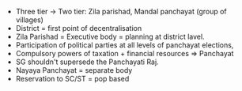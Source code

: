 * Three tier → Two tier: Zila parishad, Mandal panchayat (group of villages)
* District = first point of decentralisation
* Zila Parishad = Executive body = planning at district lavel.
* Participation of political parties at all levels of panchayat elections,
* Compulsory powers of taxation + financial resources => Panchayat
* SG shouldn't supersede the Panchayati Raj.
* Nayaya Panchayat = separate body
* Reservation to SC/ST = pop based
